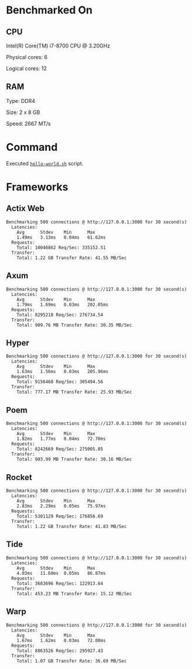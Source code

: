 # Benchmarked On

## CPU

Intel(R) Core(TM) i7-8700 CPU @ 3.20GHz

Physical cores: 6

Logical cores: 12

## RAM

Type: DDR4

Size: 2 x 8 GB

Speed: 2667 MT/s

# Command

Executed [`hello-world.sh`](hello-world.sh) script.

# Frameworks

## Actix Web

```
Benchmarking 500 connections @ http://127.0.0.1:3000 for 30 second(s)
  Latencies:
    Avg      Stdev    Min      Max      
    1.49ms   3.13ms   0.04ms   61.62ms  
  Requests:
    Total: 10046862 Req/Sec: 335152.51
  Transfer:
    Total: 1.22 GB Transfer Rate: 41.55 MB/Sec
```

## Axum

```
Benchmarking 500 connections @ http://127.0.0.1:3000 for 30 second(s)
  Latencies:
    Avg      Stdev    Min      Max      
    1.79ms   1.69ms   0.03ms   202.05ms  
  Requests:
    Total: 8295218 Req/Sec: 276734.54
  Transfer:
    Total: 909.76 MB Transfer Rate: 30.35 MB/Sec
```

## Hyper

```
Benchmarking 500 connections @ http://127.0.0.1:3000 for 30 second(s)
  Latencies:
    Avg      Stdev    Min      Max      
    1.63ms   1.56ms   0.03ms   205.96ms  
  Requests:
    Total: 9156460 Req/Sec: 305494.56
  Transfer:
    Total: 777.17 MB Transfer Rate: 25.93 MB/Sec
```

## Poem

```
Benchmarking 500 connections @ http://127.0.0.1:3000 for 30 second(s)
  Latencies:
    Avg      Stdev    Min      Max      
    1.82ms   1.77ms   0.04ms   72.70ms  
  Requests:
    Total: 8242669 Req/Sec: 275005.05
  Transfer:
    Total: 903.99 MB Transfer Rate: 30.16 MB/Sec
```

## Rocket

```
Benchmarking 500 connections @ http://127.0.0.1:3000 for 30 second(s)
  Latencies:
    Avg      Stdev    Min      Max      
    2.83ms   2.29ms   0.05ms   75.97ms  
  Requests:
    Total: 5301129 Req/Sec: 176856.69
  Transfer:
    Total: 1.22 GB Transfer Rate: 41.83 MB/Sec
```

## Tide

```
Benchmarking 500 connections @ http://127.0.0.1:3000 for 30 second(s)
  Latencies:
    Avg      Stdev    Min      Max      
    4.03ms   11.60ms  0.05ms   86.87ms  
  Requests:
    Total: 3683696 Req/Sec: 122913.64
  Transfer:
    Total: 453.23 MB Transfer Rate: 15.12 MB/Sec
```

## Warp

```
Benchmarking 500 connections @ http://127.0.0.1:3000 for 30 second(s)
  Latencies:
    Avg      Stdev    Min      Max      
    1.67ms   1.62ms   0.03ms   72.00ms  
  Requests:
    Total: 8863526 Req/Sec: 295927.43
  Transfer:
    Total: 1.07 GB Transfer Rate: 36.69 MB/Sec
```
